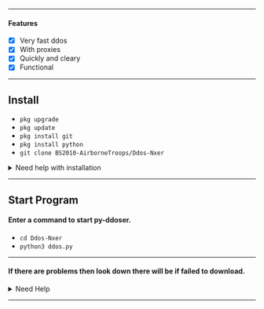 
---

#### Features
- [x] Very fast ddos
- [x] With proxies
- [x] Quickly and cleary
- [x] Functional

----
## Install

* `pkg upgrade`
* `pkg update`
* `pkg install git`
* `pkg install python`
* `git clone BS2010-AirborneTroops/Ddos-Nxer`
<details id="missing-code-coverage">
  <summary>Need help with installation</summary>

**1. If you have problems installing the requests library: python3 -m pip install (package name)<br>**
**2. If modules cannot be downloaded: replace pkg with apt <br>**
**3. If you do not know how to delete the repository: rm -rf py-ddoser <br>**

</details>

-----

## Start Program
#### Enter a command to start py-ddoser.

* `cd Ddos-Nxer`
* `python3 ddos.py`

------

#### If there are problems then look down there will be if failed to download.

<details id="missing-code-coverage">
  <summary>Need Help</summary>

#### Do you need help? Write me on: developer siberbonek2010@gmail.com
#### And I will consider your letter and problem!

```bash
Emails:
 siberbonek2010@gmail.com

Developers:
 nxr
```

## Bug?
If the tool fails, follow these steps:

1. Take a screenshot and see the error 
   in detail

2. Contact me through the following 
   email: siberbonek2010@gmail.com

3. Submit the screenshot and explain 
   your problem with that error

</details>

-------

